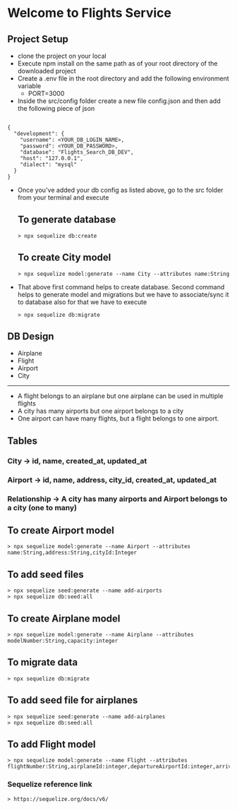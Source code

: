 # Welcome to Flights Service

## Project Setup
- clone the project on your local
- Execute npm install on the same path as of your root directory of the downloaded project
- Create a .env file in the root directory and add the following environment variable
    - PORT=3000
- Inside the src/config folder create a new file config.json and then add the following piece of json

```

{
  "development": {
    "username": <YOUR_DB_LOGIN_NAME>,
    "password": <YOUR_DB_PASSWORD>,
    "database": "Flights_Search_DB_DEV",
    "host": "127.0.0.1",
    "dialect": "mysql"
  }
}

```

- Once you've added your db config as listed above, go to the src folder from your terminal and execute 
  ## To generate database
    ```
    > npx sequelize db:create
    ```
  ## To create City model
    ```
    > npx sequelize model:generate --name City --attributes name:String
    ```
- That above first command helps to create database. Second command helps to generate model and migrations but we have to associate/sync it to database also for that we have to execute

    ```
    > npx sequelize db:migrate
    ```

## DB Design
  - Airplane
  - Flight
  - Airport
  - City 
-------------------------------
  - A flight belongs to an airplane but one airplane can be used in multiple flights
  - A city has many airports but one airport belongs to a city
  - One airport can have many flights, but a flight belongs to one airport.

  ## Tables

  ### City -> id, name, created_at, updated_at
  ### Airport -> id, name, address, city_id, created_at, updated_at
  ### Relationship -> A city has many airports and Airport belongs to a city (one to many) 

  ## To create Airport model
  ```
  > npx sequelize model:generate --name Airport --attributes name:String,address:String,cityId:Integer
  ```

  ## To add seed files
  ```
  > npx sequelize seed:generate --name add-airports
  > npx sequelize db:seed:all
  ```

  ## To create Airplane model
  ```
  > npx sequelize model:generate --name Airplane --attributes modelNumber:String,capacity:integer
  ```
  ## To migrate data
  ```
  > npx sequelize db:migrate
  ```
  ## To add seed file for airplanes
  ```
  > npx sequelize seed:generate --name add-airplanes
  > npx sequelize db:seed:all
  ```
  ## To add Flight model
  ```
  > npx sequelize model:generate --name Flight --attributes flightNumber:String,airplaneId:integer,departureAirportId:integer,arrivalAirportId:integer,arrivalTime:Date,departureTime:Date,price:integer,boardingGate:String,totalSeats:integer
  ```
  ### Sequelize reference link
  ```
  > https://sequelize.org/docs/v6/
  ```
  